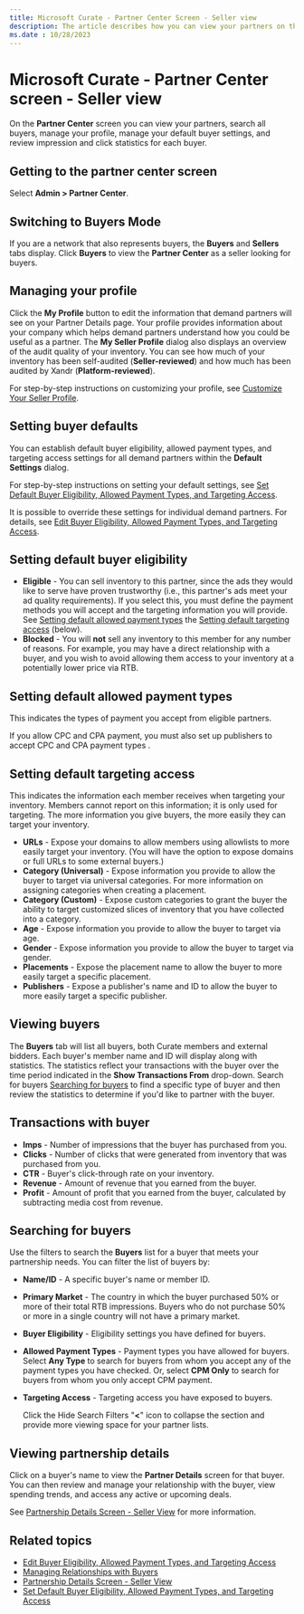 ```yaml
---
title: Microsoft Curate - Partner Center Screen - Seller view
description: The article describes how you can view your partners on the Partner Center screen, search all buyers, manage your profile, manage your default buyer settings, and review impression and click statistics for each buyer.
ms.date : 10/28/2023
---
```


# Microsoft Curate - Partner Center screen - Seller view

On the **Partner Center** screen you can view your partners, search all buyers, manage your profile, manage your default buyer settings, and review impression and click statistics for each buyer.

## Getting to the partner center screen

Select **Admin > Partner Center**.

## Switching to Buyers Mode

If you are a network that also represents buyers, the **Buyers** and **Sellers** tabs display. Click **Buyers** to view the **Partner Center** as a seller looking for buyers.

## Managing your profile

Click the **My Profile** button to edit the information that demand partners will see on your Partner Details page. Your profile provides information about your company which helps demand partners understand how you could be useful as a partner. The **My Seller Profile** dialog also displays an overview of the audit quality of your inventory. You can see how much of your inventory has been self-audited
(**Seller-reviewed**) and how much has been audited by Xandr (**Platform-reviewed**).

For step-by-step instructions on customizing your profile, see [Customize Your Seller Profile](customize-your-seller-profile.md).

## Setting buyer defaults

You can establish default buyer eligibility, allowed payment types, and targeting access settings for all demand partners within the
**Default Settings** dialog.

For step-by-step instructions on setting your default settings, see [Set Default Buyer Eligibility, Allowed Payment Types, and Targeting Access](set-default-buyer-eligibility-allowed-payment-types-and-targeting-access.md).

It is possible to override these settings for individual demand partners. For details, see [Edit Buyer Eligibility, Allowed Payment Types, and Targeting Access](edit-buyer-eligibility-allowed-payment-types-and-targeting-access.md).

## Setting default buyer eligibility

- **Eligible** - You can sell inventory to this partner, since the ads they would like to serve have proven trustworthy (i.e., this partner's ads meet your ad quality requirements). If you select this, you must define the payment methods you will accept and the targeting information you will provide. See [Setting default allowed payment types](partner-center-screen-seller-view.md#setting-default-allowed-payment-types) the [Setting default targeting access](partner-center-screen-seller-view.md#setting-default-targeting-access) (below).
- **Blocked** - You will **not** sell any inventory to this member for any number of reasons. For example, you may have a direct relationship with a buyer, and you wish to avoid allowing them access to your inventory at a potentially lower price via RTB.

## Setting default allowed payment types

This indicates the types of payment you accept from eligible partners.

If you allow CPC and CPA payment, you must also set up publishers to accept CPC and CPA payment types .

## Setting default targeting access

This indicates the information each member receives when targeting your inventory. Members cannot report on this information; it is only used for targeting. The more information you give buyers, the more easily they can target your inventory.

- **URLs** - Expose your domains to allow members using allowlists to more easily target your inventory. (You will have the option to expose domains or full URLs to some external buyers.)
- **Category (Universal)** - Expose information you provide to allow the buyer to target via universal categories. For more information on assigning categories when creating a placement.
- **Category (Custom)** - Expose custom categories to grant the buyer the ability to target customized slices of inventory that you have collected into a category.
- **Age** - Expose information you provide to allow the buyer to target via age.
- **Gender** - Expose information you provide to allow the buyer to target via gender.
- **Placements** - Expose the placement name to allow the buyer to more easily target a specific placement.
- **Publishers** - Expose a publisher's name and ID to allow the buyer to more easily target a specific publisher.

## Viewing buyers

The **Buyers** tab will list all buyers, both Curate members and external bidders. Each buyer's member name and ID will display along with statistics. The statistics reflect your transactions with the buyer over the time period indicated in the **Show Transactions From** drop-down. Search for buyers [Searching for buyers](partner-center-screen-seller-view.md#searching-for-buyers) to find a specific type of buyer and then review the statistics to determine if you'd like to partner with the buyer.

## Transactions with buyer

- **Imps**  - Number of impressions that the buyer has purchased from you.
- **Clicks** - Number of clicks that were generated from inventory that was purchased from you.
- **CTR** - Buyer's click-through rate on your inventory.
- **Revenue** - Amount of revenue that you earned from the buyer.
- **Profit** - Amount of profit that you earned from the buyer, calculated by subtracting media cost from revenue.

## Searching for buyers

Use the filters to search the **Buyers** list for a buyer that meets your partnership needs. You can filter the list of buyers by:

- **Name/ID** - A specific buyer's name or member ID.

- **Primary Market** - The country in which the buyer purchased 50% or more of their total RTB impressions. Buyers who do not purchase 50% or more in a single country will not have a primary market.

- **Buyer Eligibility** - Eligibility settings you have defined for buyers.

- **Allowed Payment Types** - Payment types you have allowed for buyers. Select **Any Type** to search for buyers from whom you accept any of the payment types you have checked. Or, select **CPM Only**  to search for buyers from whom you only accept CPM payment.

- **Targeting Access** - Targeting access you have exposed to buyers.

  Click the Hide Search Filters "**\<**" icon to collapse the section and provide more viewing space for your partner lists.

## Viewing partnership details

Click on a buyer's name to view the **Partner Details** screen for that buyer. You can then review and manage your relationship with the buyer, view spending trends, and access any active or upcoming deals.

See [Partnership Details Screen - Seller View](partnership-details-screen-seller-view.md#partnership-details-screen---seller-view) for more information.

## Related topics

- [Edit Buyer Eligibility, Allowed Payment Types, and Targeting Access](edit-buyer-eligibility-allowed-payment-types-and-targeting-access.md)
- [Managing Relationships with Buyers](managing-relationships-with-buyers.md)
- [Partnership Details Screen - Seller View](partnership-details-screen-seller-view.md)
- [Set Default Buyer Eligibility, Allowed Payment Types, and Targeting Access](set-default-buyer-eligibility-allowed-payment-types-and-targeting-access.md)
